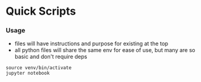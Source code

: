 # Quick Scripts

### Usage

- files will have instructions and purpose for existing at the top
- all python files will share the same env for ease of use, but many are so basic and don't require deps

```
source venv/bin/activate
jupyter notebook
```
